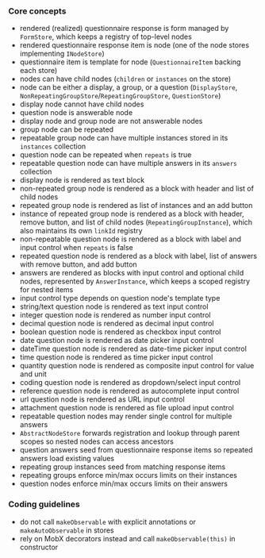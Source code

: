 ### Core concepts
* rendered (realized) questionnaire response is form managed by `FormStore`, which keeps a registry of top-level nodes
* rendered questionnaire response item is node (one of the node stores implementing `INodeStore`)
* questionnaire item is template for node (`QuestionnaireItem` backing each store)
* nodes can have child nodes (`children` or `instances` on the store)
* node can be either a display, a group, or a question (`DisplayStore`, `NonRepeatingGroupStore`/`RepeatingGroupStore`, `QuestionStore`)
* display node cannot have child nodes
* question node is answerable node
* display node and group node are not answerable nodes
* group node can be repeated
* repeatable group node can have multiple instances stored in its `instances` collection
* question node can be repeated when `repeats` is true
* repeatable question node can have multiple answers in its `answers` collection
* display node is rendered as text block
* non-repeated group node is rendered as a block with header and list of child nodes
* repeated group node is rendered as list of instances and an add button
* instance of repeated group node is rendered as a block with header, remove button, and list of child nodes (`RepeatingGroupInstance`), which also maintains its own `linkId` registry
* non-repeatable question node is rendered as a block with label and input control when `repeats` is false
* repeated question node is rendered as a block with label, list of answers with remove button, and add button
* answers are rendered as blocks with input control and optional child nodes, represented by `AnswerInstance`, which keeps a scoped registry for nested items
* input control type depends on question node's template type
* string/text question node is rendered as text input control
* integer question node is rendered as number input control
* decimal question node is rendered as decimal input control
* boolean question node is rendered as checkbox input control
* date question node is rendered as date picker input control
* dateTime question node is rendered as date-time picker input control
* time question node is rendered as time picker input control
* quantity question node is rendered as composite input control for value and unit
* coding question node is rendered as dropdown/select input control
* reference question node is rendered as autocomplete input control
* url question node is rendered as URL input control
* attachment question node is rendered as file upload input control
* repeatable question nodes may render single control for multiple answers
* `AbstractNodeStore` forwards registration and lookup through parent scopes so nested nodes can access ancestors
* question answers seed from questionnaire response items so repeated answers load existing values
* repeating group instances seed from matching response items
* repeating groups enforce min/max occurs limits on their instances
* question nodes enforce min/max occurs limits on their answers

### Coding guidelines
* do not call `makeObservable` with explicit annotations or `makeAutoObservable` in stores
* rely on MobX decorators instead and call `makeObservable(this)` in constructor

